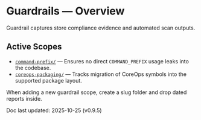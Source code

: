 # Guardrails — Overview

Guardrail captures store compliance evidence and automated scan outputs.

## Active Scopes
- [`command-prefix/`](command-prefix/) — Ensures no direct `COMMAND_PREFIX` usage leaks into the codebase.
- [`coreops-packaging/`](coreops-packaging/) — Tracks migration of CoreOps symbols into the supported package layout.

When adding a new guardrail scope, create a slug folder and drop dated reports inside.

Doc last updated: 2025-10-25 (v0.9.5)
